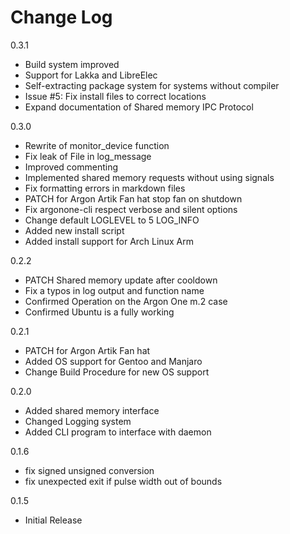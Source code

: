 # Change Log

0.3.1

* Build system improved
* Support for Lakka and LibreElec
* Self-extracting package system for systems without compiler
* Issue #5: Fix install files to correct locations
* Expand documentation of Shared memory IPC Protocol

0.3.0

* Rewrite of monitor_device function
* Fix leak of File in log_message
* Improved commenting
* Implemented shared memory requests without using signals
* Fix formatting errors in markdown files
* PATCH for Argon Artik Fan hat stop fan on shutdown
* Fix argonone-cli respect verbose and silent options
* Change default LOGLEVEL to 5 LOG_INFO
* Added new install script
* Added install support for Arch Linux Arm

0.2.2

* PATCH Shared memory update after cooldown
* Fix a typos in log output and function name
* Confirmed Operation on the Argon One m.2 case
* Confirmed Ubuntu is a fully working

0.2.1

* PATCH for Argon Artik Fan hat
* Added OS support for Gentoo and Manjaro
* Change Build Procedure for new OS support

0.2.0

* Added shared memory interface
* Changed Logging system
* Added CLI program to interface with daemon  

0.1.6  

* fix signed unsigned conversion  
* fix unexpected exit if pulse width out of bounds  

0.1.5

* Initial Release
